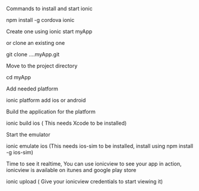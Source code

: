 Commands to install and start ionic 

npm install -g cordova ionic

Create one using 
ionic start myApp 

or clone an existing one

git clone ....myApp.git

Move to the project directory

cd myApp

Add needed platform

ionic platform add ios or android

Build the application for the platform

ionic build ios ( This needs Xcode to be installed)

Start the emulator

ionic emulate ios (This needs ios-sim to be installed, install using npm install -g ios-sim)

Time to see it realtime, You can use ionicview to see your app in action, ionicview is available on itunes and google play store

ionic upload ( Give your ionicview credentials to start viewing it)
